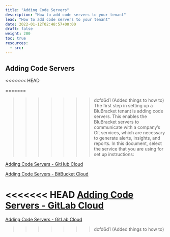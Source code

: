 ```yaml
---
title: "Adding Code Servers"
description: "How to add code servers to your tenant"
lead: "How to add code servers to your tenant"
date: 2022-01-12T02:48:57+00:00
draft: false
weight: 200
toc: true
resources:
  - src:
---
```


## Adding Code Servers
<<<<<<< HEAD

=======
>>>>>>> dcfd6d1 (Added things to how to)
The first step in setting up a BluBracket tenant is adding code servers.  This enables the BluBracket servers to communicate with a company’s Git services, which are necessary to generate alerts, insights, and reports.  In this document, select the service that you are using for set up instructions:

[Adding Code Servers - GitHub Cloud](/how-to/add-code-servers/github-cloud/)

[Adding Code Servers - BitBucket Cloud](/how-to/add-code-servers/github-cloud/)

<<<<<<< HEAD
[Adding Code Servers - GitLab Cloud](/how-to/add-code-servers/gitlab-cloud/)
=======
[Adding Code Servers - GitLab Cloud](/how-to/add-code-servers/gitlab-cloud/)
>>>>>>> dcfd6d1 (Added things to how to)
